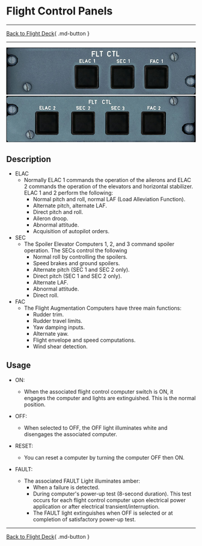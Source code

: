 # Flight Control Panels

---

[Back to Flight Deck](../index.md){ .md-button }

---

![Flight Control Panel - Left](../../../assets/a32nx-briefing/overhead-panel/Flight-Computers-1.jpg "Flight Control Panel - Left")
![Flight Control Panel - Right](../../../assets/a32nx-briefing/overhead-panel/Flight-Computers-2.jpg "Flight Control Panel - Right")

## Description

- ELAC
    - Normally ELAC 1 commands the operation of the ailerons and ELAC 2 commands the operation of the elevators and horizontal stabilizer. ELAC 1 and 2 perform the following:
        - Normal pitch and roll, normal LAF (Load Alleviation Function).
        - Alternate pitch, alternate LAF.
        - Direct pitch and roll.
        - Aileron droop.
        - Abnormal attitude.
        - Acquisition of autopilot orders.
- SEC
    - The Spoiler Elevator Computers 1, 2, and 3 command spoiler operation. The SECs control the following
        - Normal roll by controlling the spoilers.
        - Speed brakes and ground spoilers.
        - Alternate pitch (SEC 1 and SEC 2 only).
        - Direct pitch (SEC 1 and SEC 2 only).
        - Alternate LAF.
        - Abnormal attitude.
        - Direct roll.
- FAC
    - The Flight Augmentation Computers have three main functions:
        - Rudder trim.
        - Rudder travel limits.
        - Yaw damping inputs.
        - Alternate yaw.
        - Flight envelope and speed computations.
        - Wind shear detection.

## Usage

- ON:
    - When the associated flight control computer switch is ON, it engages the computer and lights are extinguished. This is the normal position.

- OFF:
    - When selected to OFF, the OFF light illuminates white and disengages the associated computer.

- RESET:
    - You can reset a computer by turning the computer OFF then ON.

- FAULT:
    - The associated FAULT Light illuminates amber:
        - When a failure is detected.
        - During computer's power-up test (8-second duration). This test occurs for each flight control computer upon electrical power application or after electrical transient/interruption.
        - The FAULT light extinguishes when OFF is selected or at completion of satisfactory power-up test.

---

[Back to Flight Deck](../index.md){ .md-button }
